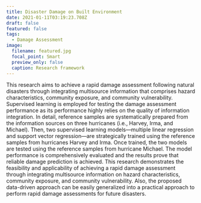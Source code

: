 ```yaml
---
title: Disaster Damage on Built Environment
date: 2021-01-11T03:19:23.708Z
draft: false
featured: false
tags:
  - Damage Assessment
image:
  filename: featured.jpg
  focal_point: Smart
  preview_only: false
  caption: Research framework
---
```

This research aims to achieve a rapid damage assessment following natural disasters through integrating multisource information that comprises hazard characteristics, community exposure, and community vulnerability. Supervised learning is employed for testing the damage assessment performance as its performance highly relies on the quality of information integration. In detail, reference samples are systematically prepared from the information sources on three hurricanes (i.e., Harvey, Irma, and Michael). Then, two supervised learning models—multiple linear regression and support vector regression—are strategically trained using the reference samples from hurricanes Harvey and Irma. Once trained, the two models are tested using the reference samples from hurricane Michael. The model performance is comprehensively evaluated and the results prove that reliable damage prediction is achieved. This research demonstrates the feasibility and applicability of achieving a rapid damage assessment through integrating multisource information on hazard characteristics, community exposure, and community vulnerability. Also, the proposed data-driven approach can be easily generalized into a practical approach to perform rapid damage assessments for future disasters.

